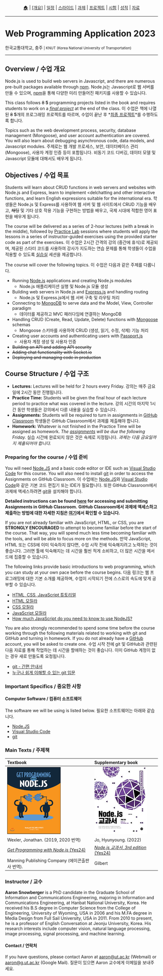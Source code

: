 <p id="menu" align="center">
  <a href="https://ut-nodejs.github.io" title="Home">🏠</a> |
  <a href="about.html" title="About"><u>[개요]</u></a> |
  <a href="/schedule.html" title="Schedule">일정</a> |
  <a href="/slides.html" title="Slides">스라이드</a> |
  <a href="/assignments.html" title="Assignments">과제</a> |
  <a href="/project.html" title="Project">프로젝트</a> |
  <a href="/tests.html" title="Tests">시험</a> |
  <a href="/grading.html" title="Grading">성적</a> |
  <a href="/resources.html" title="Resources">자료</a>
  <!-- <a href="https://pollev.com/aarons007" title="PollEverywhere">설문↗️</a> -->
</p>

---

# Web Programming Application 2023

<p>한국교통대학교, 충주<small> | KNUT (Korea National University of Transportation)</small></p>

---

## Overview / 수업 개요

Node.js is used to build web servers in Javascript, and there are numerous pre-built packages available through [npm](https://www.npmjs.com/). Node.js는 Javascript로 웹 서버를 만들 수 있으며, [npm](https://www.npmjs.com/)을 통해 다양한 미리 만들어진 패키지를 사용할 수 있습니다.

This class follows <del>8</del> **5** programming projects listed in the book and requires students to work on a _[final project](/project.html)_ at the end of the class. 이 수업은 책에 나열된 <del>8</del> **5**개의 프로그래밍 프로젝트를 따르며, 수업이 끝난 후 *[최종 프로젝트](/project.html)*를 수행하도록 합니다.

Topics such as the web development process, security, database management (Mongoose), and user account authentication are covered. You will also learn about debugging asynchronous code, data models, and Javascript modules. 주제로는 웹 개발 프로세스, 보안, 데이터베이스 관리 (Mongoose), 사용자 계정 인증 등이 포함됩니다. 비동기 코드 디버깅, 데이터 모델 및 Javascript 모듈에 대해서도 배우게 됩니다.

## Objectives / 수업 목표

Students will learn about CRUD functions in web servers and websites with Node.js and Express, learn to implement <delchatting</del> and other interactive functions, and learn English expressions suitable for the international era. 학생들은 Node.js 및 Express를 사용하여 웹 서버 및 웹 사이트에서 CRUD 기능을 배우고, <del>채팅</del> 및 기타 상호 작용 기능을 구현하는 방법을 배우고, 국제 시대에 적합한 영어 표현을 배우게 됩니다.

The course will be delivered as a series of 2-hour lectures (with a break in the middle), followed by [Practice Lab](/assignments.html) sessions where students will apply the lessons in a series of instructor-guided exercises using the provided starter code as part of the exercises. 이 수업은 2시간 간격의 강의 (중간에 휴식)로 제공되며, 제공된 스타터 코드를 사용하여 강사가 지도하는 연습 문제를 통해 학생들이 수업을 적용할 수 있도록 [실습실](/assignments.html) 세션을 제공합니다.

The course will cover the following topics. 이 수업은 다음과 같은 주제를 다룹니다.

- Running [Node.js](https://nodejs.org/ko) applications and creating Node.js modules
  - Node.js 애플리케이션 실행 및 Node.js 모듈 생성
- Building web servers in Node.js and [Express.js](https://expressjs.com/ko/) and handling routing
  - Node.js 및 Express.js에서 웹 서버 구축 및 라우팅 처리
- Connecting to [MongoDB](https://www.mongodb.com/) to serve data and the Model, View, Controller paradigm
  - 데이터를 제공하고 MVC 패러다임에 연결하는 MongoDB
- Handling CRUD (Create, Read, Update, Delete) functions with [Mongoose](https://mongoosejs.com/) schemas
  - Mongoose 스키마를 사용하여 CRUD (생성, 읽기, 수정, 삭제) 기능 처리
- Creating user accounts and authenticating users with [Passport.js](https://www.passportjs.org/)
  - 사용자 계정 생성 및 사용자 인증
- <del>Building an API and adding API security</del>
- <del>Adding chat functionality with Socket.io</del>
- <del>Deploying and managing code in production</del>

## Course Structure / 수업 구조

- **Lectures:** Lectures will be held for 2 hours every Friday. 강의는 매주 금요일에 2시간 동안 진행됩니다.
- **Practice Time:** Students will be given the final hour of each lecture period to practice what was covered in the lecture. 강의 시간의 마지막 1시간 동안 학생들은 강의에서 다룬 내용을 실습할 수 있습니다.
- **Assignments:** Students will be required to turn in assignments in [GitHub Classroom](https://github.com/ut-nodejs) 학생들은 GitHub Classroom에서 과제를 제출해야 합니다.
- **Homework:** Whatever is not finished in the Practice Time will be assigned as homework. _The [assignments](/assignments.html) will be due the following Friday._ 실습 시간에 완료되지 않은 것은 숙제로 지정됩니다. _과제는 다음 금요일까지 제출되어야 합니다._

### Preparing for the course / 수업 준비

You will need [Node.JS](https://nodejs.org/en/download/) and a basic code editor or IDE such as [Visual Studio Code](https://code.visualstudio.com/download) for this course. You will also need to install [git](https://git-scm.com/downloads) in order to access the Assignments on GitHub Classroom. 이 수업에는 [Node.JS](https://nodejs.org/en/download/)와 [Visual Studio Code](https://code.visualstudio.com/download)와 같은 기본 코드 편집기 또는 IDE가 필요합니다. 또한 GitHub Classroom에서 과제에 액세스하려면 [git](https://git-scm.com/downloads)을 설치해야 합니다.

**Detailed instructions can be found [here](https://ut-nodejs.github.io/instructions) for accessing and submitting Assignments in GitHub Classroom.** **GitHub Classroom에서 과제에 액세스하고 제출하는 방법에 대한 자세한 지침은 [여기](https://ut-nodejs.github.io/instructions)에서 확인할 수 있습니다.**

If you are not already familiar with JavaScript, HTML, or CSS, you are **STRONGLY ENCOURAGED** to attempt to become familiar before the start of the course. That way, you will spend much less time becoming familiar with the tools, and will be able to focus more on the methods. 만약 JavaScript, HTML 또는 CSS에 이미 익숙하지 않다면, 수업 시작 전에 익숙해지려고 노력하는 것이 좋습니다. 그러면 툴에 익숙해지는 데 시간을 훨씬 적게 소비하고, 더 많은 시간을 메서드에 집중할 수 있습니다.

The following links provide basic introductions to web programming, which you can study at your own pace before the course begins. 다음 링크는 웹 프로그래밍에 대한 기본 소개를 제공하며, 수업이 시작되기 전에 스스로의 속도에 맞게 공부할 수 있습니다.

- [HTML, CSS, JavaScript 튜토리얼](https://heropy.blog/2019/04/24/html-css-starter/)
- [HTML 모질라](https://developer.mozilla.org/en-US/docs/Web/HTML/Element)
- [CSS 모질라](https://developer.mozilla.org/en-US/docs/Web/CSS/Reference)
- [JavaScript 모질라](https://developer.mozilla.org/en-US/docs/Web/JavaScript/Guide)
- [How much JavaScript do you need to know to use NodeJS?](https://nodejs.dev/en/learn/how-much-javascript-do-you-need-to-know-to-use-nodejs/)

You are also strongly recommended to spend some time before the course working through the following materials related to working with git and GitHub and turning in homework. If you do not already have a [GitHub](https://github.com) account, you will be asked to create one. 수업 시작 전에 git 및 GitHub과 관련된 다음 자료를 통해 작업하는 데 시간을 할애하는 것이 좋습니다. 이미 GitHub 계정이 없는 경우 새로 만들도록 요청됩니다.

- [git - 간편 안내서](https://up1.github.io/git-guide/index.ko.html)
- [누구나 쉽게 이해할 수 있는 git 입문](https://backlog.com/git-tutorial/kr/)

### Important Specifics / 중요한 사항

#### Computer Software / 컴퓨터 소프트웨어

The software we will be using is listed below. 필요한 소프트웨어는 아래와 같습니다.

- [Node.JS](https://nodejs.org/en/download/)
- [Visual Studio Code](https://code.visualstudio.com/download)
- [git](https://git-scm.com/downloads)

### Main Texts / 주제책

| Textbook                                                                              | Supplementary book                                                                    |
| :------------------------------------------------------------------------------------ | :------------------------------------------------------------------------------------ |
| ![book-main](/img/gh-pages/book-main.jpg)                                             | ![book-extra](/img/gh-pages/book-extra.jpg)                                           |
| Wexler, Jonathan. (2019, 2020 번역)                                                   | Jo, Hyunyoung. (2022)                                                                 |
| [_Get Programming with Node.js_ (Yes24)](http://www.yes24.com/Product/Goods/86429845) | [_Node.js 교과서, 3rd edition_ (Yes24)](http://www.yes24.com/Product/Goods/116192535) |
| Manning Publishing Company (에이콘출판사 번역).                                       | Gilbert                                                                               |

### Instructor / 교수

**Aaron Snowberger** is a PhD candidate in the Graduate School of Information and Communications Engineering, majoring in Information and Communications Engineering, at Hanbat National University, Korea. He received his B.S degree in Computer Science from the College of Engineering, University of Wyoming, USA in 2006 and his M.FA degree in Media Design from Full Sail University, USA in 2011. From 2010 to present, he is a professor of English Conversation at Jeonju University, Korea. His research interests include computer vision, natural language processing, image processing, signal processing, and machine learning.

#### Contact / 연락처

If you have questions, please contact Aaron at [aaron@ut.ac.kr](aaron@ut.ac.kr) (Webmail) or [aaron@g.ut.ac.kr](aaron@g.ut.ac.kr) (Google Mail). 질문이 있으면 Aaron 교수에게 이메일을 보내주세요.
